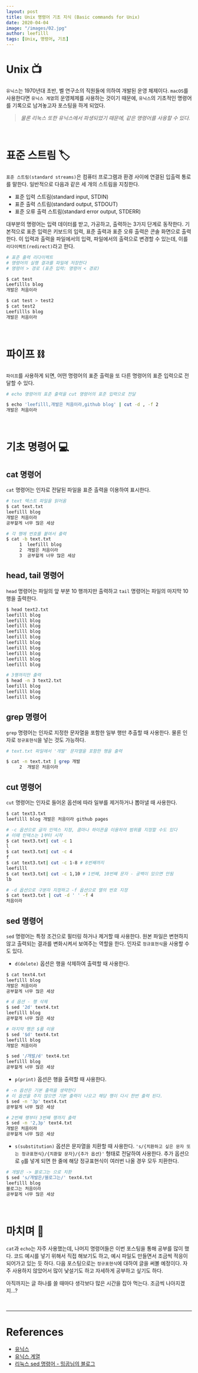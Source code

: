 ```yaml
---
layout: post
title: Unix 명령어 기초 지식 (Basic commands for Unix)
date: 2020-04-04
image: "/images/02.jpg"
author: leefilll
tags: [Unix, 명령어, 기초]
---
```


# Unix 📺

`유닉스`는 1970년대 초반, 벨 연구소의 직원들에 의하여 개발된 운영 체제이다. `macOS`를 사용한다면 `유닉스 계열`의 운영체제를 사용하는 것이기 때문에, `유닉스`의 기초적인 명령어를 기록으로 남겨놓고자 포스팅을 하게 되었다.

> _물론 리눅스 또한 유닉스에서 파생되었기 때문에, 같은 명령어를 사용할 수 있다._

<br/>

# 표준 스트림 🏷

`표준 스트림(standard streams)`은 컴퓨터 프로그램과 환경 사이에 연결된 입출력 통로를 말한다. 일반적으로 다음과 같은 세 개의 스트림을 지칭한다.

- 표준 입력 스트림(standard input, STDIN)
- 표준 출력 스트림(standard output, STDOUT)
- 표준 오류 출력 스트림(standard error output, STDERR)

대부분의 명령어는 입력 데이터를 받고, 가공하고, 출력하는 3가지 단계로 동작한다. 기본적으로 표준 입력은 키보드의 입력, 표준 출력과 표준 오류 출력은 콘솔 화면으로 출력한다. 이 입력과 출력을 파일에서의 입력, 파일에서의 출력으로 변경할 수 있는데, 이를 `리다이렉트(redirect)`라고 한다.

```zsh
# 표준 출력 리다이렉트
# 명령어의 실행 결과를 파일에 저장한다
# 명령어 > 경로 (표준 입력: 명령어 < 경로)

$ cat test
Leefillls blog
개발은 처음이라

$ cat test > test2
$ cat test2
Leefillls blog
개발은 처음이라
```

<br/>

# 파이프 ⛓

`파이프`를 사용하게 되면, 어떤 명령어의 표준 출력을 또 다른 명령어의 표준 입력으로 전달할 수 있다.

```zsh
# echo 명령어의 표준 출력을 cut 명령어의 표준 입력으로 전달

$ echo 'leefilll,개발은 처음이라,github blog' | cut -d , -f 2
개발은 처음이라
```

<br/>

# 기초 명령어 💻

## cat 명령어

`cat` 명령어는 인자로 전달된 파일을 표준 출력을 이용하여 표시한다.

```zsh
# text 텍스트 파일을 읽어옴
$ cat text.txt
leefilll blog
개발은 처음이라
공부할게 너무 많은 세상

# 각 행에 번호를 붙여서 출력
$ cat -b text.txt
     1	leefilll blog
     2	개발은 처음이라
     3	공부할게 너무 많은 세상
```

## head, tail 명령어

`head` 명령어는 파일의 앞 부분 10 행까지만 출력하고 `tail` 명령어는 파일의 마지막 10행을 출력한다.

```zsh
$ head text2.txt
leefilll blog
leefilll blog
leefilll blog
leefilll blog
leefilll blog
leefilll blog
leefilll blog
leefilll blog
leefilll blog
leefilll blog

# 3행까지만 출력
$ head -n 3 text2.txt
leefilll blog
leefilll blog
leefilll blog
```

## grep 명령어

`grep` 명령어는 인자로 지정한 문자열을 포함한 일부 행만 추출할 때 사용한다. 물론 인자로 `정규표현식`을 넣는 것도 가능하다.

```zsh
# text.txt 파일에서 '개발' 문자열을 포함한 행을 출력

$ cat -n text.txt | grep 개발
     2	개발은 처음이라
```

## cut 명령어

`cut` 명령어는 인자로 들어온 옵션에 따라 일부를 제거하거나 뽑아낼 때 사용한다.

```zsh
$ cat text3.txt
leefilll blog 개발은 처음이라 github pages

# -c 옵션으로 글자 인덱스 지정, 콤마나 하이픈을 이용하여 범위를 지정할 수도 있다
# 이때 인덱스는 1부터 시작
$ cat text3.txt| cut -c 1
l
$ cat text3.txt| cut -c 4
f
$ cat text3.txt| cut -c 1-8 # 8번째까지
leefilll
$ cat text3.txt| cut -c 1,10 # 1번째, 10번째 문자 - 공백이 있으면 안됨
lb

# -d 옵션으로 구분자 지정하고 -f 옵션으로 열의 번호 지정
$ cat text3.txt | cut -d ' ' -f 4
처음이라
```

## sed 명령어

`sed` 명령어는 특정 조건으로 필터링 하거나 제거할 때 사용한다. 원본 파일은 변현하지 않고 출력되는 결과를 변화시켜서 보여주는 역할을 한다. 인자로 `정규표현식`을 사용할 수도 있다.

- `d(delete)` 옵션은 행을 삭제하여 출력할 때 사용한다.

```zsh
$ cat text4.txt
leefilll blog
개발은 처음이라
공부할게 너무 많은 세상

# d 옵션 - 행 삭제
$ sed '2d' text4.txt
leefilll blog
공부할게 너무 많은 세상

# 마지막 행은 $를 이용
$ sed '$d' text4.txt
leefilll blog
개발은 처음이라

$ sed '/개발/d' text4.txt
leefilll blog
공부할게 너무 많은 세상
```

- `p(print)` 옵션은 행을 출력할 때 사용한다.

```zsh
# -n 옵션은 기본 출력을 생략한다
# 이 옵션을 주지 않으면 기본 출력이 나오고 해당 행이 다시 한번 출력 된다.
$ sed -n '3p' text4.txt
공부할게 너무 많은 세상

# 2번째 행부터 3번째 행까지 출력
$ sed -n '2,3p' text4.txt
개발은 처음이라
공부할게 너무 많은 세상
```

- `s(substitution)` 옵션은 문자열을 치환할 때 사용한다. `'s/{치환하고 싶은 문자 또는 정규표현식}/{치환할 문자}/{추가 옵션}'` 형태로 전달하여 사용한다. 추가 옵션으로 `g`를 넣게 되면 한 줄에 해당 정규표현식이 여러번 나올 경우 모두 치환한다.

```zsh
# 개발은 -> 블로그는 으로 치환
$ sed 's/개발은/블로그는/' text4.txt
leefilll blog
블로그는 처음이라
공부할게 너무 많은 세상
```

<br/>

# 마치며 💬

`cat`과 `echo`는 자주 사용했는데, 나머지 명령어들은 이번 포스팅을 통해 공부를 많이 했다. 코드 예시를 넣기 위해서 직접 해보기도 하고, 예시 파일도 만들면서 조금씩 적응이 되어가고 있는 듯 하다. 다음 포스팅으로는 `정규표현식`에 대하여 글을 써볼 예정이다. 자주 사용하지 않았어서 많이 낯설기도 하고 자세하게 공부하고 싶기도 하다.

아직까지는 글 하나를 쓸 때마다 생각보다 많은 시간을 잡아 먹는다. 조금씩 나아지겠지...?

<br/>

---

# References

- [유닉스][unix_wiki]
- [유닉스 계열][unix_like_wiki]
- [리눅스 sed 명령어 - 밍곰님의 블로그][ming_blog]

[unix_wiki]: https://ko.wikipedia.org/wiki/%EC%9C%A0%EB%8B%89%EC%8A%A4
[unix_like_wiki]: https://ko.wikipedia.org/wiki/%EC%9C%A0%EB%8B%89%EC%8A%A4_%EA%B3%84%EC%97%B4
[ming_blog]: https://m.blog.naver.com/PostView.nhn?blogId=minki0127&logNo=220677180665&proxyReferer=https%3A%2F%2Fwww.google.com%2F
